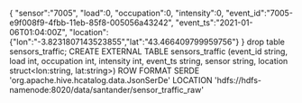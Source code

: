 {
    "sensor":"7005",
    "load":0,
    "occupation":0,
    "intensity":0,
    "event_id":"7005-e9f008f9-4fbb-11eb-85f8-005056a43242",
    "event_ts":"2021-01-06T01:04:00Z",
    "location":{"lon":"-3.8231807143523855","lat":"43.466409799959756"}
}
drop table sensors_traffic;
CREATE EXTERNAL TABLE sensors_traffic (event_id string, load int, occupation int, intensity int, event_ts string, sensor string, location struct<lon:string, lat:string>)
ROW FORMAT SERDE 'org.apache.hive.hcatalog.data.JsonSerDe'
LOCATION 'hdfs://hdfs-namenode:8020/data/santander/sensor_traffic_raw'